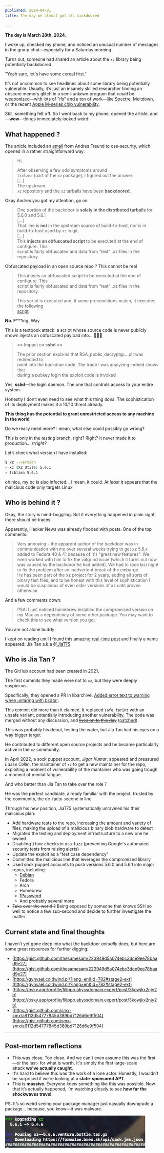 ```yaml
---
published: 2024-04-01
title: The day we almost got all backdoored

---
```


**The day is March 28th, 2024.**

I woke up, checked my phone, and noticed an unusual number of messages in the group chat—especially for a Saturday morning.

Turns out, someone had shared an article about the `xz` library being potentially backdoored.

"Yeah sure, let's have some cereal first."

It’s not uncommon to see headlines about some library being potentially vulnerable. Usually, it’s just an insanely skilled researcher finding an obscure memory glitch in a semi-unkown program that _could_ be weaponized—with lots of "ifs" and a ton of work—like Spectre, Meltdown, or the recent [Apple M-series chip vulnerability](https://mashable.com/article/apple-silicon-m-series-chip-vulnerability-hackers-encryption-keys).

Still, something felt off. So I went back to my phone, opened the article, and—**wow**—things immediately looked weird.

## What happened ?

The article included an [email](https://www.openwall.com/lists/oss-security/2024/03/29/4) from Andres Freund to oss-security, which opened in a rather straightforward way:

> Hi,  
>   
> After observing a few odd symptoms around  
> `liblzma` (part of the `xz` package), I figured out the answer:  
> […]  
> The upstream  
> `xz` repository and the `xz` tarballs have been **backdoored.**

Okay Andres you got my attention, go on

> One portion of the backdoor is **solely in the distributed tarballs** for 5.6.0 and 5.6.1  
> […]  
> That line is **not** in the upstream source of build-to-host, nor is in build-to-host used by `xz` in git.  
> […]  
> This i**njects an obfuscated script** to be executed at the end of configure. This  
> script is fairly obfuscated and data from "test" .xz files in the repository.  

Obfuscated payload in an open source repo ? This cannot be real

> This injects an obfuscated script to be executed at the end of configure. This  
> script is fairly obfuscated and data from "test" .xz files in the repository.  
>   
>   
> This script is executed and, if some preconditions match, it executes the following  
> [script](https://www.openwall.com/lists/oss-security/2024/03/29/4/1)

**No. F*****ing. Way

This is a textbook attack: a script whose source code is never publicly shown injects an obfuscated payload into… 🥁🥁🥁

>   
> == Impact on **sshd** ==  
>   
> The prior section explains that RSA_public_decrypt@....plt was redirected to  
> point into the backdoor code. The trace I was analyzing indeed shows that  
> during a pubkey login the exploit code is invoked  

Yes, **sshd**—the login daemon. The one that controls access to your entire system.

Honestly I don’t even need to see what this thing _does_. The sophistication of its deployment makes it a 10/10 threat already.

**This thing has the potential to grant unrestricted access to any machine in the world**

Do we really need more? I mean, what else could possibly go wrong?

This is only in the _testing_ branch, right? Right? It never made it to production… _rrright?_

Let’s check what version I have installed:

```Bash
$ xz --version                                                                                                                                                                                                                                                                                                                                               
> xz (XZ Utils) 5.6.1
> liblzma 5.6.1
```

oh nice, my pc is also infected… I mean, it could. At _least_ it appears that the malicious code only targets Linux

## Who is behind it ?

Okay, the story is mind-boggling. But if everything happened in plain sight, there should be traces.

Apparently, Hacker News was already flooded with posts. One of the top comments:

> Very annoying - the apparent author of the backdoor was in communication with me over several weeks trying to get xz 5.6.x added to Fedora 40 & 41 because of it's "great new features". We even worked with him to fix the valgrind issue (which it turns out now was caused by the backdoor he had added). We had to race last night to fix the problem after an inadvertent break of the embargo.  
> He has been part of the xz project for 2 years, adding all sorts of binary test files, and to be honest with this level of sophistication I would be suspicious of even older versions of xz until proven otherwise.  

And a few comments down:

> PSA: I just noticed homebrew installed the compromised version on my Mac as a dependency of some other package. You may want to check this to see what version you get

You are not alone buddy

I kept on reading until I found this amazing [real-time post](https://boehs.org/node/everything-i-know-about-the-xz-backdoor) and finally a name appeared: Jia Tan a.k.a [@JiaT75](https://github.com/JiaT75)

## Who is Jia Tan ?

The GitHub account had been created in 2021.

The first commits they made were not to `xz`, but they were deeply suspicious.

Specifically, they opened a PR in libarchive: [Added error text to warning when untaring with bsdtar](https://github.com/libarchive/libarchive/pull/1609).

This commit did more than it claimed. It replaced `safe_fprint` with an unsafe variant, potentially introducing another vulnerability. The code was merged without any discussion, and ~~[lives on to this day](https://github.com/libarchive/libarchive/blob/master/tar/read.c#L374-L375)~~ ([patched](https://github.com/libarchive/libarchive/pull/2101)).

This was probably his debut, testing the water, but Jia Tan had his eyes on a way bigger target

He contributed to different open source projects and he became particularly active in the `xz` community.

In April 2022, a sock puppet account, _Jigar Kumar_, appeared and pressured _Lasse Collin_, the maintainer of `xz` to get a new maintainer for the repo, exploiting a moment of vulnerability of the mantainer who was going trough a moment of mental fatigue

And who better than Jia Tan to take over the role ?

He was the perfect candidate, already familiar with the project, trusted by the community, the de-facto second in line

Through his new position, JiaT75 systematically unraveled his their malicious plan:

- Add hardware tests to the repo, increasing the amount and variety of files, making the upload of a malicious binary blob hardware to detect
- Migrated the testing and deployment infrastructure to a new one he owned
- Disabling `ifunc` checks in oss-fuzz (preventing Google's automated security tests from raising alerts)
- Update the exploit as a "test case dependency”
- Committed the malicious line that leverages the compromised library
- Used sock puppet accounts to push versions 5.6.0 and 5.6.1 into major repos, including:
    - [Debian](https://bugs.debian.org/cgi-bin/bugreport.cgi?bug=1067708)
    - Fedora
    - Arch
    - Homebrew
    - [1Password](https://github.com/jamespfennell/xz/pull/2)
    - And probably several more
- ~~Take over the world ?~~ Being exposed by someone that knows SSH so well to notice a few sub-second and decide to further investigate the matter

## Current state and final thoughts

I haven’t yet gone deep into what the backdoor _actually_ does, but here are some great resources for further digging:

- [https://gist.github.com/thesamesam/223949d5a074ebc3dce9ee78baad9e27](https://gist.github.com/thesamesam/223949d5a074ebc3dce9ee78baad9e27)
- [https://gynvael.coldwind.pl/?lang=en&id=782#stage2-ext](https://gynvael.coldwind.pl/?lang=en&id=782#stage2-ext)
- [https://bsky.app/profile/filippo.abyssdomain.expert/post/3kowjkx2njy2b](https://bsky.app/profile/filippo.abyssdomain.expert/post/3kowjkx2njy2b)
- [https://gist.github.com/smx-smx/a6112d54777845d389bd7126d6e9f504](https://gist.github.com/smx-smx/a6112d54777845d389bd7126d6e9f504)

---

## Post-mortem reflections

- This was close. Too close. And we can't even assume this was the first—or the last- for what is worth. It's simply the first large-scale attack **we've actually caught**.
- It's hard to believe this was the work of a lone actor. Honestly, I wouldn’t be surprised if we’re looking at a **state-sponsored APT**.
- This is **massive**. Everyone _knew_ something like this was possible. Now that it’s actually happened, I’m watching closely to see **how far the shockwaves travel**.

PS: It’s so weird seeing your package manager just casually downgrade a package… because, you know—it was malware.

![xz_utils.png](./xz_utils.png)